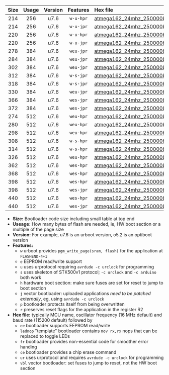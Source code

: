 |Size|Usage|Version|Features|Hex file|
|:-:|:-:|:-:|:-:|:--|
|214|256|u7.6|`w-u-hpr`|[atmega162_24mhz_250000bps_ur.hex](https://raw.githubusercontent.com/stefanrueger/urboot/main/atmega162_24mhz_250000bps_ur.hex)|
|214|256|u7.6|`w-u-jpr`|[atmega162_24mhz_250000bps_ur_vbl.hex](https://raw.githubusercontent.com/stefanrueger/urboot/main/atmega162_24mhz_250000bps_ur_vbl.hex)|
|220|256|u7.6|`w-u-hpr`|[atmega162_24mhz_250000bps_lednop_ur.hex](https://raw.githubusercontent.com/stefanrueger/urboot/main/atmega162_24mhz_250000bps_lednop_ur.hex)|
|220|256|u7.6|`w-u-jpr`|[atmega162_24mhz_250000bps_lednop_ur_vbl.hex](https://raw.githubusercontent.com/stefanrueger/urboot/main/atmega162_24mhz_250000bps_lednop_ur_vbl.hex)|
|278|384|u7.6|`weu-jpr`|[atmega162_24mhz_250000bps_ee_ur_vbl.hex](https://raw.githubusercontent.com/stefanrueger/urboot/main/atmega162_24mhz_250000bps_ee_ur_vbl.hex)|
|284|384|u7.6|`weu-jpr`|[atmega162_24mhz_250000bps_ee_lednop_ur_vbl.hex](https://raw.githubusercontent.com/stefanrueger/urboot/main/atmega162_24mhz_250000bps_ee_lednop_ur_vbl.hex)|
|302|384|u7.6|`weu-jpr`|[atmega162_24mhz_250000bps_ee_lednop_fr_ur_vbl.hex](https://raw.githubusercontent.com/stefanrueger/urboot/main/atmega162_24mhz_250000bps_ee_lednop_fr_ur_vbl.hex)|
|312|384|u7.6|`w-s-jpr`|[atmega162_24mhz_250000bps_vbl.hex](https://raw.githubusercontent.com/stefanrueger/urboot/main/atmega162_24mhz_250000bps_vbl.hex)|
|318|384|u7.6|`w-s-jpr`|[atmega162_24mhz_250000bps_lednop_vbl.hex](https://raw.githubusercontent.com/stefanrueger/urboot/main/atmega162_24mhz_250000bps_lednop_vbl.hex)|
|330|384|u7.6|`weu-jpr`|[atmega162_24mhz_250000bps_ee_lednop_fr_ce_ur_vbl.hex](https://raw.githubusercontent.com/stefanrueger/urboot/main/atmega162_24mhz_250000bps_ee_lednop_fr_ce_ur_vbl.hex)|
|366|384|u7.6|`wes-jpr`|[atmega162_24mhz_250000bps_ee_vbl.hex](https://raw.githubusercontent.com/stefanrueger/urboot/main/atmega162_24mhz_250000bps_ee_vbl.hex)|
|372|384|u7.6|`wes-jpr`|[atmega162_24mhz_250000bps_ee_lednop_vbl.hex](https://raw.githubusercontent.com/stefanrueger/urboot/main/atmega162_24mhz_250000bps_ee_lednop_vbl.hex)|
|274|512|u7.6|`weu-hpr`|[atmega162_24mhz_250000bps_ee_ur.hex](https://raw.githubusercontent.com/stefanrueger/urboot/main/atmega162_24mhz_250000bps_ee_ur.hex)|
|280|512|u7.6|`weu-hpr`|[atmega162_24mhz_250000bps_ee_lednop_ur.hex](https://raw.githubusercontent.com/stefanrueger/urboot/main/atmega162_24mhz_250000bps_ee_lednop_ur.hex)|
|298|512|u7.6|`weu-hpr`|[atmega162_24mhz_250000bps_ee_lednop_fr_ur.hex](https://raw.githubusercontent.com/stefanrueger/urboot/main/atmega162_24mhz_250000bps_ee_lednop_fr_ur.hex)|
|308|512|u7.6|`w-s-hpr`|[atmega162_24mhz_250000bps.hex](https://raw.githubusercontent.com/stefanrueger/urboot/main/atmega162_24mhz_250000bps.hex)|
|314|512|u7.6|`w-s-hpr`|[atmega162_24mhz_250000bps_lednop.hex](https://raw.githubusercontent.com/stefanrueger/urboot/main/atmega162_24mhz_250000bps_lednop.hex)|
|326|512|u7.6|`weu-hpr`|[atmega162_24mhz_250000bps_ee_lednop_fr_ce_ur.hex](https://raw.githubusercontent.com/stefanrueger/urboot/main/atmega162_24mhz_250000bps_ee_lednop_fr_ce_ur.hex)|
|362|512|u7.6|`wes-hpr`|[atmega162_24mhz_250000bps_ee.hex](https://raw.githubusercontent.com/stefanrueger/urboot/main/atmega162_24mhz_250000bps_ee.hex)|
|368|512|u7.6|`wes-hpr`|[atmega162_24mhz_250000bps_ee_lednop.hex](https://raw.githubusercontent.com/stefanrueger/urboot/main/atmega162_24mhz_250000bps_ee_lednop.hex)|
|398|512|u7.6|`wes-hpr`|[atmega162_24mhz_250000bps_ee_lednop_fr.hex](https://raw.githubusercontent.com/stefanrueger/urboot/main/atmega162_24mhz_250000bps_ee_lednop_fr.hex)|
|398|512|u7.6|`wes-jpr`|[atmega162_24mhz_250000bps_ee_lednop_fr_vbl.hex](https://raw.githubusercontent.com/stefanrueger/urboot/main/atmega162_24mhz_250000bps_ee_lednop_fr_vbl.hex)|
|440|512|u7.6|`wes-hpr`|[atmega162_24mhz_250000bps_ee_lednop_fr_ce.hex](https://raw.githubusercontent.com/stefanrueger/urboot/main/atmega162_24mhz_250000bps_ee_lednop_fr_ce.hex)|
|440|512|u7.6|`wes-jpr`|[atmega162_24mhz_250000bps_ee_lednop_fr_ce_vbl.hex](https://raw.githubusercontent.com/stefanrueger/urboot/main/atmega162_24mhz_250000bps_ee_lednop_fr_ce_vbl.hex)|

- **Size:** Bootloader code size including small table at top end
- **Useage:** How many bytes of flash are needed, ie, HW boot section or a multiple of the page size
- **Version:** For example, u7.6 is an urboot version, o5.2 is an optiboot version
- **Features:**
  + `w` urboot provides `pgm_write_page(sram, flash)` for the application at `FLASHEND-4+1`
  + `e` EEPROM read/write support
  + `u` uses urprotocol requiring `avrdude -c urclock` for programming
  + `s` uses skeleton of STK500v1 protocol; `-c urclock` and `-c arduino` both work
  + `h` hardware boot section: make sure fuses are set for reset to jump to boot section
  + `j` vector bootloader: uploaded applications *need to be patched externally*, eg, using `avrdude -c urclock`
  + `p` bootloader protects itself from being overwritten
  + `r` preserves reset flags for the application in the register R2
- **Hex file:** typically MCU name, oscillator frequency (16 MHz default) and baud rate (115200 default) followed by
  + `ee` bootloader supports EEPROM read/write
  + `lednop` "template" bootloader contains `mov rx,rx` nops that can be replaced to toggle LEDs
  + `fr` bootloader provides non-essential code for smoother error handing
  + `ce` bootloader provides a chip erase command
  + `ur` uses urprotocol and requires `avrdude -c urclock` for programming
  + `vbl` vector bootloader: set fuses to jump to reset, not the HW boot section
